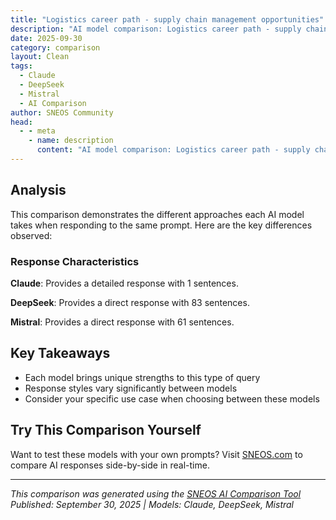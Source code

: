 ```yaml
---
title: "Logistics career path - supply chain management opportunities"
description: "AI model comparison: Logistics career path - supply chain management opportunities..."
date: 2025-09-30
category: comparison
layout: Clean
tags:
  - Claude
  - DeepSeek
  - Mistral
  - AI Comparison
author: SNEOS Community
head:
  - - meta
    - name: description
      content: "AI model comparison: Logistics career path - supply chain management opportunities..."
---
```


<ChatComparison
  title="Logistics career path - supply chain management opportunities"
  prompt="Logistics career path - supply chain management opportunities"
  :responses='{"Claude": "# Supply Chain Management Career Paths\n\n## Entry-Level Positions\n- **Supply Chain Analyst** - Data analysis, reporting, process improvement\n- **Procurement Specialist** - Vendor management, purchasing, contract negotiation\n- **Inventory Coordinator** - Stock management, forecasting, warehouse coordination\n- **Logistics Coordinator** - Transportation planning, shipment tracking\n\n## Mid-Level Opportunities\n- **Supply Chain Planner** - Demand forecasting, production planning\n- **Procurement Manager** - Strategic sourcing, supplier relationships\n- **Distribution Manager** - Warehouse operations, fulfillment strategies\n- **Logistics Manager** - Transportation networks, cost optimization\n\n## Senior Leadership Roles\n- **Supply Chain Director** - Strategic planning, cross-functional leadership\n- **Chief Procurement Officer (CPO)** - Enterprise-wide sourcing strategy\n- **VP of Operations** - End-to-end supply chain oversight\n- **Chief Supply Chain Officer (CSCO)** - Executive-level supply chain strategy\n\n## Specialized Career Tracks\n\n### **Technology \u0026 Analytics**\n- Supply Chain Data Scientist\n- Digital Transformation Manager\n- ERP Implementation Specialist\n- AI/Machine Learning Analyst\n\n### **Sustainability \u0026 Risk**\n- Sustainability Manager\n- Risk Management Specialist\n- Compliance Manager\n- ESG (Environmental, Social, Governance) Coordinator\n\n### **Consulting \u0026 Advisory**\n- Supply Chain Consultant\n- Implementation Specialist\n- Business Process Analyst\n- Project Manager\n\n## Skills for Career Advancement\n- **Technical**: ERP systems (SAP, Oracle), data analytics, Excel/SQL\n- **Soft Skills**: Communication, problem-solving, project management\n- **Certifications**: APICS, CPSM, Six Sigma, PMP\n\nWould you like me to elaborate on any specific career path or discuss requirements for particular roles?", "DeepSeek": "Of course! A career in logistics and supply chain management (SCM) is dynamic, critical to the global economy, and offers a wide range of opportunities. It\u0027s a field where you can see the direct impact of your work.\n\nHere is a comprehensive guide to the logistics career path and the broader opportunities in supply chain management.\n\n### The Big Picture: Logistics vs. Supply Chain Management\n\nFirst, it\u0027s important to understand the distinction:\n* **Logistics:** A subset of SCM. It focuses specifically on the *movement and storage* of goods. Think transportation, warehousing, and fulfillment.\n* **Supply Chain Management (SCM):** The broader, end-to-end process. It encompasses everything from sourcing raw materials to delivering the final product to the consumer, including logistics, procurement, production, and demand planning.\n\nA career often starts in a specialized logistics role and can expand into broader SCM leadership.\n\n---\n\n### Common Entry-Level and Mid-Level Roles\n\nThese are the foundational positions where you\u0027ll build your expertise.\n\n#### 1. Logistics \u0026 Transportation Focus\n* **Logistics Coordinator / Analyst:** The backbone of many logistics departments. You\u0027ll track shipments, manage carrier relationships, handle documentation, and solve daily transportation issues.\n* **Dispatcher:** Primarily in trucking and parcel delivery. You manage drivers\u0027 schedules, assign loads, and ensure timely pickups and deliveries.\n* **Freight Broker / Agent:** Acts as a middleman between shippers and carriers. This is a high-paced, sales-driven role focused on negotiating rates and building a network.\n* **Warehouse / Distribution Center Supervisor:** Manages daily operations in a warehouse\u2014receiving, put-away, picking, packing, and shipping. This is a great role for hands-on leaders.\n\n#### 2. Broader Supply Chain Focus\n* **Demand / Supply Planner:** Analyzes sales data, market trends, and seasonality to forecast future product demand. This is a highly analytical role.\n* **Procurement / Purchasing Specialist:** Sources and buys raw materials, components, or finished goods. Focuses on supplier relationships, negotiation, and cost savings.\n* **Inventory Analyst:** Manages inventory levels to balance the cost of holding stock against the risk of stockouts (running out of product).\n* **Supply Chain Analyst:** Uses data to identify inefficiencies, model scenarios, and support decision-making across the entire supply chain. A key role in today\u0027s data-driven environment.\n\n---\n\n### Senior-Level and Management Opportunities\n\nWith 5-10\u002B years of experience, you can move into leadership roles that have a strategic impact.\n\n* **Logistics Manager:** Oversees the entire logistics function, including transportation (inbound and outbound) and warehousing. Manages budgets, negotiates major carrier contracts, and sets strategy.\n* **Supply Chain Manager:** Has a broader scope, often managing a team of planners, analysts, and procurement specialists. Responsible for the flow of goods from supplier to customer.\n* **Director of Supply Chain / Logistics:** Sets the strategic direction for the supply chain. Works with other executives (VP of Sales, CFO) to align supply chain strategy with business goals.\n* **Procurement Manager:** Leads the procurement team, develops sourcing strategies, and manages key supplier relationships on a global scale.\n\n---\n\n### Executive-Level Roles\n\nAt the pinnacle of the career path, you are shaping the company\u0027s overall strategy.\n\n* **Vice President (VP) of Supply Chain:** A C-suite level executive responsible for the entire, global supply chain. Focuses on high-level strategy, risk management, digital transformation, and driving profitability through supply chain excellence.\n* **Chief Supply Chain Officer (CSCO):** A relatively new but growing C-suite title, reflecting the strategic importance of the supply chain. The CSCO often has a seat on the executive board.\n\n---\n\n### Specialized \u0026 High-Growth Niches\n\nYou can also specialize in areas that are in high demand:\n\n* **Sourcing \u0026 Procurement (Strategic Sourcing):** Deep expertise in negotiating complex, long-term contracts and developing supplier partnerships.\n* **Supply Chain Technology \u0026 Digitalization:** Expertise in implementing and managing systems like **ERP (SAP, Oracle)**, **Transportation Management Systems (TMS)**, and **Warehouse Management Systems (WMS)**. Roles include **SCM Systems Analyst** or **Solution Architect**.\n* **Sustainability \u0026 Green Logistics:** Focuses on reducing the environmental impact of the supply chain through carbon footprint analysis, green packaging, and optimizing transportation networks.\n* **Logistics \u0026 SCM Consulting:** Work for a firm like Deloitte, Accenture, or McKinsey to solve complex supply chain problems for a variety of clients.\n* **Data Science / Analytics in SCM:** Use advanced analytics, machine learning, and AI to solve problems in forecasting, network optimization, and predictive logistics.\n\n---\n\n### How to Build Your Career Path\n\n#### 1. Education\n* **Bachelor\u0027s Degree:** Almost essential. Relevant fields include: Supply Chain Management, Logistics, Business Administration, Operations Management, Industrial Engineering, or Finance.\n* **Master\u0027s Degree (MBA or MS):** Highly valuable for senior leadership roles. An MBA with a supply chain focus is a common path for VPs and Directors.\n* **Certifications:** These demonstrate expertise and commitment.\n * **CSCP (Certified Supply Chain Professional)** from APICS/ASCM (the gold standard).\n * **CPIM (Certified in Production and Inventory Management)** from APICS/ASCM.\n * **CLTD (Certified in Logistics, Transportation, and Distribution)** from APICS/ASCM.\n * **SCPro** from the Council of Supply Chain Management Professionals (CSCMP).\n\n#### 2. Skills to Develop\n* **Hard Skills:** Data Analysis (Excel, SQL, Tableau/Power BI), ERP/TMS/WMS systems knowledge, financial acumen, understanding of international trade (Incoterms, customs).\n* **Soft Skills:** Problem-solving, communication, negotiation, project management, and resilience. Supply chains are full of unexpected disruptions!\n\n#### 3. Gaining Experience\n* Start in an operational role (e.g., coordinator, analyst) to understand the fundamentals.\n* Seek out projects that expose you to different parts of the supply chain (e.g., a logistics analyst working on a procurement project).\n* Be proactive and volunteer to lead process improvement initiatives.\n\n### Industry Verticals to Consider\n\nSupply chain professionals are needed in every industry, but some offer unique challenges and opportunities:\n* **Retail \u0026 E-commerce:** (e.g., Amazon, Walmart) Focus on fast, efficient fulfillment and reverse logistics (returns).\n* **Manufacturing:** (e.g., Tesla, Procter \u0026 Gamble) Focus on raw material sourcing, production planning, and outbound logistics.\n* **Third-Party Logistics (3PL):** (e.g., DHL Supply Chain, XPO Logistics) You manage logistics for multiple client companies.\n* **Healthcare \u0026 Pharmaceuticals:** Focus on cold chain logistics, regulatory compliance, and high-value products.\n* **Tech \u0026 Electronics:** Focus on global sourcing, managing product lifecycles, and rapid innovation cycles.\n\nThe logistics and SCM career path is no longer just about moving boxes. It\u0027s a strategic, technology-driven, and critical business function that offers a clear path from entry-level operations to the C-suite.", "Mistral": "A career in logistics and supply chain management offers a wide range of opportunities across various industries. Here\u0027s a breakdown of potential career paths and roles in this dynamic field:\n\n### Entry-Level Roles\n1. **Logistics Coordinator/Clerk**:\n - Responsibilities: Coordinate the transportation of goods, manage inventory, and ensure timely delivery.\n - Skills Required: Basic knowledge of logistics, organizational skills, attention to detail.\n\n2. **Warehouse Operative**:\n - Responsibilities: Handle inventory, manage stock, and ensure efficient warehouse operations.\n - Skills Required: Physical stamina, attention to detail, basic knowledge of warehouse management.\n\n3. **Supply Chain Analyst**:\n - Responsibilities: Analyze supply chain data, identify trends, and provide recommendations for improvement.\n - Skills Required: Analytical skills, data analysis, problem-solving.\n\n### Mid-Level Roles\n1. **Logistics Manager**:\n - Responsibilities: Oversee logistics operations, manage teams, and ensure compliance with regulations.\n - Skills Required: Leadership, project management, strategic planning.\n\n2. **Supply Chain Manager**:\n - Responsibilities: Manage the entire supply chain process, from procurement to delivery, and optimize operations.\n - Skills Required: Strategic thinking, problem-solving, negotiation skills.\n\n3. **Inventory Manager**:\n - Responsibilities: Manage inventory levels, ensure stock availability, and optimize storage solutions.\n - Skills Required: Inventory management, data analysis, organizational skills.\n\n4. **Procurement Manager**:\n - Responsibilities: Source and purchase goods and services, negotiate contracts, and manage supplier relationships.\n - Skills Required: Negotiation skills, supplier management, contract management.\n\n### Senior-Level Roles\n1. **Director of Logistics**:\n - Responsibilities: Develop and implement logistics strategies, oversee large-scale operations, and ensure compliance with industry standards.\n - Skills Required: Strategic planning, leadership, industry knowledge.\n\n2. **Director of Supply Chain**:\n - Responsibilities: Oversee the entire supply chain, develop long-term strategies, and ensure operational efficiency.\n - Skills Required: Strategic thinking, leadership, industry knowledge.\n\n3. **Chief Supply Chain Officer (CSCO)**:\n - Responsibilities: Lead the supply chain function at the executive level, develop and implement strategic plans, and ensure alignment with business goals.\n - Skills Required: Executive leadership, strategic planning, industry expertise.\n\n### Specialized Roles\n1. **Transportation Manager**:\n - Responsibilities: Oversee transportation operations, manage fleets, and ensure timely delivery.\n - Skills Required: Transportation management, logistics, problem-solving.\n\n2. **Demand Planner**:\n - Responsibilities: Forecast demand, manage inventory levels, and ensure supply meets demand.\n - Skills Required: Data analysis, forecasting, inventory management.\n\n3. **Supply Chain Consultant**:\n - Responsibilities: Provide expert advice on supply chain optimization, conduct audits, and implement best practices.\n - Skills Required: Industry expertise, consulting skills, problem-solving.\n\n### Industry-Specific Roles\n1. **Retail Logistics Manager**:\n - Responsibilities: Manage logistics for retail operations, ensure timely delivery of products, and optimize inventory.\n - Skills Required: Retail industry knowledge, logistics management, inventory management.\n\n2. **Healthcare Supply Chain Manager**:\n - Responsibilities: Oversee the supply chain for healthcare products, ensure compliance with regulations, and manage inventory.\n - Skills Required: Healthcare industry knowledge, supply chain management, regulatory compliance.\n\n3. **E-commerce Logistics Manager**:\n - Responsibilities: Manage logistics for e-commerce operations, ensure timely delivery, and optimize inventory.\n - Skills Required: E-commerce industry knowledge, logistics management, inventory management.\n\n### Educational and Certification Opportunities\n1. **Degree Programs**:\n - Bachelor\u0027s Degree in Supply Chain Management, Logistics, or Business Administration.\n - Master\u0027s Degree in Supply Chain Management, Logistics, or Business Administration.\n\n2. **Certifications**:\n - Certified in Production and Inventory Management (CPIM)\n - Certified Supply Chain Professional (CSCP)\n - Certified in Logistics, Transportation and Distribution (CLTD)\n - Six Sigma Certification\n\n### Continuous Learning and Development\n1. **Professional Associations**:\n - Join organizations like the Council of Supply Chain Management Professionals (CSCMP) or the American Production and Inventory Control Society (APICS) for networking and professional development.\n\n2. **Workshops and Seminars**:\n - Attend industry conferences, workshops, and seminars to stay updated on the latest trends and technologies.\n\n3. **Online Courses and Webinars**:\n - Participate in online courses and webinars offered by universities, professional associations, and industry experts.\n\nA career in logistics and supply chain management can be highly rewarding, offering diverse opportunities for growth and specialization. Whether you\u0027re just starting out or looking to advance your career, there are numerous paths to explore and develop your skills."}' 
  published-date="22:46"
/>

## Analysis

This comparison demonstrates the different approaches each AI model takes when responding to the same prompt. Here are the key differences observed:

### Response Characteristics

**Claude**: Provides a detailed response with 1 sentences. 

**DeepSeek**: Provides a direct response with 83 sentences. 

**Mistral**: Provides a direct response with 61 sentences. 

## Key Takeaways

- Each model brings unique strengths to this type of query
- Response styles vary significantly between models
- Consider your specific use case when choosing between these models

## Try This Comparison Yourself

Want to test these models with your own prompts? Visit [SNEOS.com](https://sneos.com) to compare AI responses side-by-side in real-time.

---

*This comparison was generated using the [SNEOS AI Comparison Tool](https://sneos.com)*
*Published: September 30, 2025 | Models: Claude, DeepSeek, Mistral*
